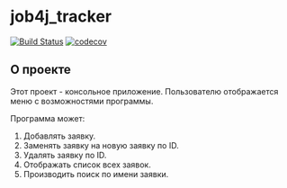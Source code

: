 # job4j_tracker

[![Build Status](https://app.travis-ci.com/veiuper/job4j_tracker.svg?branch=master)](https://app.travis-ci.com/veiuper/job4j_tracker)
[![codecov](https://codecov.io/gh/veiuper/job4j_tracker/branch/master/graph/badge.svg?token=VMDULVPXV8)](https://codecov.io/gh/veiuper/job4j_tracker)

## О проекте

Этот проект - консольное приложение. Пользователю отображается меню с возможностями программы.

Программа может:

1. Добавлять заявку.
2. Заменять заявку на новую заявку по ID.
3. Удалять заявку по ID.
4. Отображать список всех заявок.
5. Производить поиск по имени заявки.
